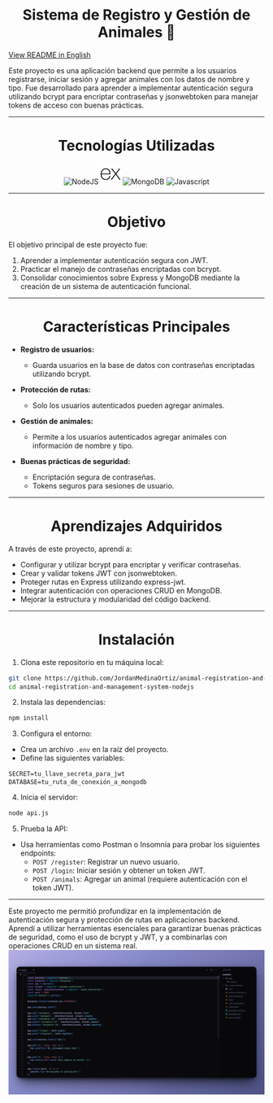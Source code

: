 <h1 align="center">Sistema de Registro y Gestión de Animales 🐾</h1>

<p align="left">
  <a href="README.md" target="_blank">
    View README in English
  </a>
</p>

<p>
Este proyecto es una aplicación backend que permite a los usuarios registrarse, iniciar sesión y agregar animales con los datos de nombre y tipo. Fue desarrollado para aprender a implementar autenticación segura utilizando bcrypt para encriptar contraseñas y jsonwebtoken para manejar tokens de acceso con buenas prácticas.
</p>

---

<h1 align="center">Tecnologías Utilizadas</h1>
<div align="center">
  <img src="https://cdn.jsdelivr.net/gh/devicons/devicon/icons/nodejs/nodejs-original.svg" height="40" alt="NodeJS"/> 
  <img src="https://github.com/devicons/devicon/blob/master/icons/express/express-original.svg" height="40" alt="Express" />
  <img src="https://cdn.jsdelivr.net/gh/devicons/devicon@latest/icons/mongodb/mongodb-original.svg" height="40" alt="MongoDB"/> 
  <img src="https://cdn.jsdelivr.net/gh/devicons/devicon/icons/javascript/javascript-original.svg" height="40" alt="Javascript"/> 
</div>

---

<h1 align="center">Objetivo</h1>

El objetivo principal de este proyecto fue:

1. Aprender a implementar autenticación segura con JWT.
2. Practicar el manejo de contraseñas encriptadas con bcrypt.
3. Consolidar conocimientos sobre Express y MongoDB mediante la creación de un sistema de autenticación funcional.

---

<h1 align="center">Características Principales</h1>

- **Registro de usuarios:**
  - Guarda usuarios en la base de datos con contraseñas encriptadas utilizando bcrypt.

- **Protección de rutas:**
  - Solo los usuarios autenticados pueden agregar animales.

- **Gestión de animales:**
  - Permite a los usuarios autenticados agregar animales con información de nombre y tipo.

- **Buenas prácticas de seguridad:**
  - Encriptación segura de contraseñas.
  - Tokens seguros para sesiones de usuario.

---

<h1 align="center">Aprendizajes Adquiridos</h1>

A través de este proyecto, aprendí a:

- Configurar y utilizar bcrypt para encriptar y verificar contraseñas.
- Crear y validar tokens JWT con jsonwebtoken.
- Proteger rutas en Express utilizando express-jwt.
- Integrar autenticación con operaciones CRUD en MongoDB.
- Mejorar la estructura y modularidad del código backend.

---

<h1 align="center">Instalación</h1>

1. Clona este repositorio en tu máquina local:

```bash
git clone https://github.com/JordanMedinaOrtiz/animal-registration-and-management-system-nodejs.git
cd animal-registration-and-management-system-nodejs
```

2. Instala las dependencias:

```bash
npm install
```

3. Configura el entorno:

- Crea un archivo `.env` en la raíz del proyecto.
- Define las siguientes variables:

```env
SECRET=tu_llave_secreta_para_jwt
DATABASE=tu_ruta_de_conexión_a_mongodb
```

4. Inicia el servidor:

```bash
node api.js
```

5. Prueba la API:

- Usa herramientas como Postman o Insomnia para probar los siguientes endpoints:
  - `POST /register`: Registrar un nuevo usuario.
  - `POST /login`: Iniciar sesión y obtener un token JWT.
  - `POST /animals`: Agregar un animal (requiere autenticación con el token JWT).

---

Este proyecto me permitió profundizar en la implementación de autenticación segura y protección de rutas en aplicaciones backend. Aprendí a utilizar herramientas esenciales para garantizar buenas prácticas de seguridad, como el uso de bcrypt y JWT, y a combinarlas con operaciones CRUD en un sistema real.
<img src="animal-registration-and-management-system-nodejs.png" alt="Animal Registration and Management System" title="Animal Registration and Management System"/> 

